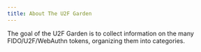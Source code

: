 ```yaml
---
title: About The U2F Garden
---
```


The goal of the U2F Garden is to collect information on the many FIDO/U2F/WebAuthn tokens, organizing them into
categories.